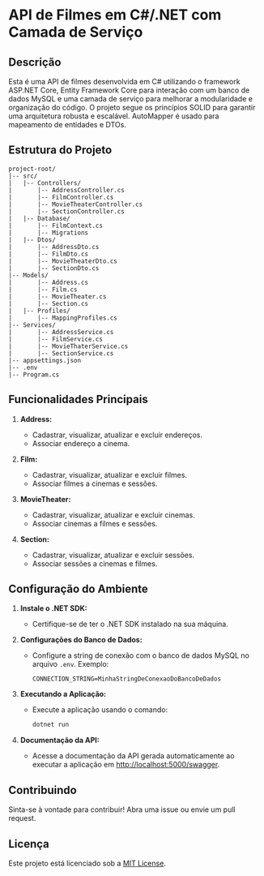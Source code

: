 # API de Filmes em C#/.NET com Camada de Serviço

## Descrição

Esta é uma API de filmes desenvolvida em C# utilizando o framework ASP.NET Core, Entity Framework Core para interação com um banco de dados MySQL e uma camada de serviço para melhorar a modularidade e organização do código. O projeto segue os princípios SOLID para garantir uma arquitetura robusta e escalável. AutoMapper é usado para mapeamento de entidades e DTOs.

## Estrutura do Projeto

```
project-root/
|-- src/
|   |-- Controllers/
|       |-- AddressController.cs
|       |-- FilmController.cs
|       |-- MovieTheaterController.cs
|       |-- SectionController.cs
|   |-- Database/
|       |-- FilmContext.cs
|       |-- Migrations
|   |-- Dtos/
|       |-- AddressDto.cs
|       |-- FilmDto.cs
|       |-- MovieTheaterDto.cs
|       |-- SectionDto.cs
|-- Models/
|       |-- Address.cs
|       |-- Film.cs
|       |-- MovieTheater.cs
|       |-- Section.cs
|   |-- Profiles/
|       |-- MappingProfiles.cs
|-- Services/
|       |-- AddressService.cs
|       |-- FilmService.cs
|       |-- MovieThaterService.cs
|       |-- SectionService.cs
|-- appsettings.json
|-- .env
|-- Program.cs
```

## Funcionalidades Principais

1. **Address:**
   - Cadastrar, visualizar, atualizar e excluir endereços.
   - Associar endereço a cinema.

2. **Film:**
   - Cadastrar, visualizar, atualizar e excluir filmes.
   - Associar filmes a cinemas e sessões.

3. **MovieTheater:**
   - Cadastrar, visualizar, atualizar e excluir cinemas.
   - Associar cinemas a filmes e sessões.

4. **Section:**
   - Cadastrar, visualizar, atualizar e excluir sessões.
   - Associar sessões a cinemas e filmes.

## Configuração do Ambiente

1. **Instale o .NET SDK:**
   - Certifique-se de ter o .NET SDK instalado na sua máquina.

2. **Configurações do Banco de Dados:**
   - Configure a string de conexão com o banco de dados MySQL no arquivo `.env`. Exemplo:
     ```env
     CONNECTION_STRING=MinhaStringDeConexaoDoBancoDeDados
     ```

3. **Executando a Aplicação:**
   - Execute a aplicação usando o comando:
     ```bash
     dotnet run
     ```

4. **Documentação da API:**
   - Acesse a documentação da API gerada automaticamente ao executar a aplicação em [http://localhost:5000/swagger](http://localhost:5000/swagger).

## Contribuindo

Sinta-se à vontade para contribuir! Abra uma issue ou envie um pull request.

## Licença

Este projeto está licenciado sob a [MIT License](LICENSE).
